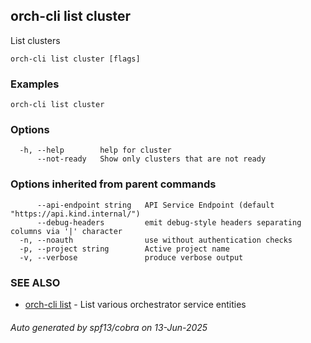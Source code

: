 ## orch-cli list cluster

List clusters

```
orch-cli list cluster [flags]
```

### Examples

```
orch-cli list cluster
```

### Options

```
  -h, --help        help for cluster
      --not-ready   Show only clusters that are not ready
```

### Options inherited from parent commands

```
      --api-endpoint string   API Service Endpoint (default "https://api.kind.internal/")
      --debug-headers         emit debug-style headers separating columns via '|' character
  -n, --noauth                use without authentication checks
  -p, --project string        Active project name
  -v, --verbose               produce verbose output
```

### SEE ALSO

* [orch-cli list](orch-cli_list.md)	 - List various orchestrator service entities

###### Auto generated by spf13/cobra on 13-Jun-2025
